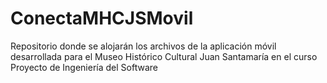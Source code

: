 # ConectaMHCJSMovil
Repositorio donde se alojarán los archivos de la aplicación móvil desarrollada para el Museo Histórico Cultural Juan Santamaría en el curso Proyecto de Ingeniería del Software
